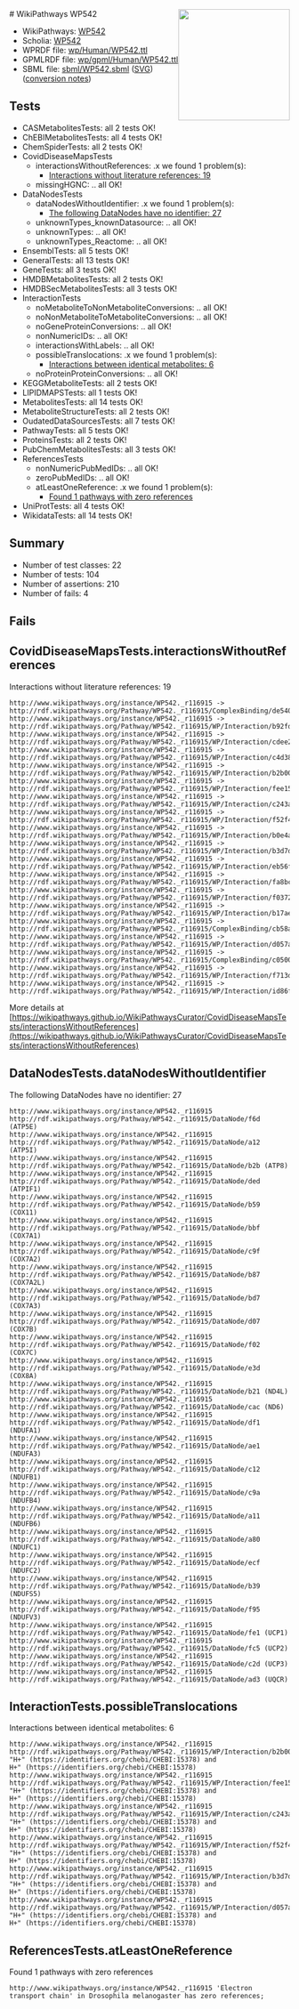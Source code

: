 <img style="float: right; width: 200px" src="../logo.png" />
# WikiPathways WP542

* WikiPathways: [WP542](https://identifiers.org/wikipathways:WP542)
* Scholia: [WP542](https://scholia.toolforge.org/wikipathways/WP542)
* WPRDF file: [wp/Human/WP542.ttl](../wp/Human/WP542.ttl)
* GPMLRDF file: [wp/gpml/Human/WP542.ttl](../wp/gpml/Human/WP542.ttl)
* SBML file: [sbml/WP542.sbml](../sbml/WP542.sbml) ([SVG](../sbml/WP542.svg)) ([conversion notes](../sbml/WP542.txt))

## Tests
* CASMetabolitesTests: all 2 tests OK!
* ChEBIMetabolitesTests: all 4 tests OK!
* ChemSpiderTests: all 2 tests OK!
* CovidDiseaseMapsTests
    * interactionsWithoutReferences: .x we found 1 problem(s):
        * [Interactions without literature references: 19](#9701ccea)
    * missingHGNC: .. all OK!
* DataNodesTests
    * dataNodesWithoutIdentifier: .x we found 1 problem(s):
        * [The following DataNodes have no identifier: 27](#8792c4b6)
    * unknownTypes_knownDatasource: .. all OK!
    * unknownTypes: .. all OK!
    * unknownTypes_Reactome: .. all OK!
* EnsemblTests: all 5 tests OK!
* GeneralTests: all 13 tests OK!
* GeneTests: all 3 tests OK!
* HMDBMetabolitesTests: all 2 tests OK!
* HMDBSecMetabolitesTests: all 3 tests OK!
* InteractionTests
    * noMetaboliteToNonMetaboliteConversions: .. all OK!
    * noNonMetaboliteToMetaboliteConversions: .. all OK!
    * noGeneProteinConversions: .. all OK!
    * nonNumericIDs: .. all OK!
    * interactionsWithLabels: .. all OK!
    * possibleTranslocations: .x we found 1 problem(s):
        * [Interactions between identical metabolites: 6](#d59038c9)
    * noProteinProteinConversions: .. all OK!
* KEGGMetaboliteTests: all 2 tests OK!
* LIPIDMAPSTests: all 1 tests OK!
* MetabolitesTests: all 14 tests OK!
* MetaboliteStructureTests: all 2 tests OK!
* OudatedDataSourcesTests: all 7 tests OK!
* PathwayTests: all 5 tests OK!
* ProteinsTests: all 2 tests OK!
* PubChemMetabolitesTests: all 3 tests OK!
* ReferencesTests
    * nonNumericPubMedIDs: .. all OK!
    * zeroPubMedIDs: .. all OK!
    * atLeastOneReference: .x we found 1 problem(s):
        * [Found 1 pathways with zero references](#35eb778e)
* UniProtTests: all 4 tests OK!
* WikidataTests: all 14 tests OK!


## Summary

* Number of test classes: 22
* Number of tests: 104
* Number of assertions: 210
* Number of fails: 4

## Fails

<a name="9701ccea" />

## CovidDiseaseMapsTests.interactionsWithoutReferences

Interactions without literature references: 19
```
http://www.wikipathways.org/instance/WP542._r116915 -> http://rdf.wikipathways.org/Pathway/WP542._r116915/ComplexBinding/de540
http://www.wikipathways.org/instance/WP542._r116915 -> http://rdf.wikipathways.org/Pathway/WP542._r116915/WP/Interaction/b92fd
http://www.wikipathways.org/instance/WP542._r116915 -> http://rdf.wikipathways.org/Pathway/WP542._r116915/WP/Interaction/cdee2
http://www.wikipathways.org/instance/WP542._r116915 -> http://rdf.wikipathways.org/Pathway/WP542._r116915/WP/Interaction/c4d38
http://www.wikipathways.org/instance/WP542._r116915 -> http://rdf.wikipathways.org/Pathway/WP542._r116915/WP/Interaction/b2b00
http://www.wikipathways.org/instance/WP542._r116915 -> http://rdf.wikipathways.org/Pathway/WP542._r116915/WP/Interaction/fee15
http://www.wikipathways.org/instance/WP542._r116915 -> http://rdf.wikipathways.org/Pathway/WP542._r116915/WP/Interaction/c243a
http://www.wikipathways.org/instance/WP542._r116915 -> http://rdf.wikipathways.org/Pathway/WP542._r116915/WP/Interaction/f52f4
http://www.wikipathways.org/instance/WP542._r116915 -> http://rdf.wikipathways.org/Pathway/WP542._r116915/WP/Interaction/b0e4a
http://www.wikipathways.org/instance/WP542._r116915 -> http://rdf.wikipathways.org/Pathway/WP542._r116915/WP/Interaction/b3d7d
http://www.wikipathways.org/instance/WP542._r116915 -> http://rdf.wikipathways.org/Pathway/WP542._r116915/WP/Interaction/eb56f
http://www.wikipathways.org/instance/WP542._r116915 -> http://rdf.wikipathways.org/Pathway/WP542._r116915/WP/Interaction/fa8bc
http://www.wikipathways.org/instance/WP542._r116915 -> http://rdf.wikipathways.org/Pathway/WP542._r116915/WP/Interaction/f0372
http://www.wikipathways.org/instance/WP542._r116915 -> http://rdf.wikipathways.org/Pathway/WP542._r116915/WP/Interaction/b17ae
http://www.wikipathways.org/instance/WP542._r116915 -> http://rdf.wikipathways.org/Pathway/WP542._r116915/ComplexBinding/cb58a
http://www.wikipathways.org/instance/WP542._r116915 -> http://rdf.wikipathways.org/Pathway/WP542._r116915/WP/Interaction/d057a
http://www.wikipathways.org/instance/WP542._r116915 -> http://rdf.wikipathways.org/Pathway/WP542._r116915/ComplexBinding/c0500
http://www.wikipathways.org/instance/WP542._r116915 -> http://rdf.wikipathways.org/Pathway/WP542._r116915/WP/Interaction/f713d
http://www.wikipathways.org/instance/WP542._r116915 -> http://rdf.wikipathways.org/Pathway/WP542._r116915/WP/Interaction/id86f308da
```

More details at [https://wikipathways.github.io/WikiPathwaysCurator/CovidDiseaseMapsTests/interactionsWithoutReferences](https://wikipathways.github.io/WikiPathwaysCurator/CovidDiseaseMapsTests/interactionsWithoutReferences)

<a name="8792c4b6" />

## DataNodesTests.dataNodesWithoutIdentifier

The following DataNodes have no identifier: 27
```
http://www.wikipathways.org/instance/WP542._r116915 http://rdf.wikipathways.org/Pathway/WP542._r116915/DataNode/f6d (ATP5E)
http://www.wikipathways.org/instance/WP542._r116915 http://rdf.wikipathways.org/Pathway/WP542._r116915/DataNode/a12 (ATP5I)
http://www.wikipathways.org/instance/WP542._r116915 http://rdf.wikipathways.org/Pathway/WP542._r116915/DataNode/b2b (ATP8)
http://www.wikipathways.org/instance/WP542._r116915 http://rdf.wikipathways.org/Pathway/WP542._r116915/DataNode/ded (ATPIF1)
http://www.wikipathways.org/instance/WP542._r116915 http://rdf.wikipathways.org/Pathway/WP542._r116915/DataNode/b59 (COX11)
http://www.wikipathways.org/instance/WP542._r116915 http://rdf.wikipathways.org/Pathway/WP542._r116915/DataNode/bbf (COX7A1)
http://www.wikipathways.org/instance/WP542._r116915 http://rdf.wikipathways.org/Pathway/WP542._r116915/DataNode/c9f (COX7A2)
http://www.wikipathways.org/instance/WP542._r116915 http://rdf.wikipathways.org/Pathway/WP542._r116915/DataNode/b87 (COX7A2L)
http://www.wikipathways.org/instance/WP542._r116915 http://rdf.wikipathways.org/Pathway/WP542._r116915/DataNode/bd7 (COX7A3)
http://www.wikipathways.org/instance/WP542._r116915 http://rdf.wikipathways.org/Pathway/WP542._r116915/DataNode/d07 (COX7B)
http://www.wikipathways.org/instance/WP542._r116915 http://rdf.wikipathways.org/Pathway/WP542._r116915/DataNode/f02 (COX7C)
http://www.wikipathways.org/instance/WP542._r116915 http://rdf.wikipathways.org/Pathway/WP542._r116915/DataNode/e3d (COX8A)
http://www.wikipathways.org/instance/WP542._r116915 http://rdf.wikipathways.org/Pathway/WP542._r116915/DataNode/b21 (ND4L)
http://www.wikipathways.org/instance/WP542._r116915 http://rdf.wikipathways.org/Pathway/WP542._r116915/DataNode/cac (ND6)
http://www.wikipathways.org/instance/WP542._r116915 http://rdf.wikipathways.org/Pathway/WP542._r116915/DataNode/df1 (NDUFA1)
http://www.wikipathways.org/instance/WP542._r116915 http://rdf.wikipathways.org/Pathway/WP542._r116915/DataNode/ae1 (NDUFA3)
http://www.wikipathways.org/instance/WP542._r116915 http://rdf.wikipathways.org/Pathway/WP542._r116915/DataNode/c12 (NDUFB1)
http://www.wikipathways.org/instance/WP542._r116915 http://rdf.wikipathways.org/Pathway/WP542._r116915/DataNode/c9a (NDUFB4)
http://www.wikipathways.org/instance/WP542._r116915 http://rdf.wikipathways.org/Pathway/WP542._r116915/DataNode/a11 (NDUFB6)
http://www.wikipathways.org/instance/WP542._r116915 http://rdf.wikipathways.org/Pathway/WP542._r116915/DataNode/a80 (NDUFC1)
http://www.wikipathways.org/instance/WP542._r116915 http://rdf.wikipathways.org/Pathway/WP542._r116915/DataNode/ecf (NDUFC2)
http://www.wikipathways.org/instance/WP542._r116915 http://rdf.wikipathways.org/Pathway/WP542._r116915/DataNode/b39 (NDUFS5)
http://www.wikipathways.org/instance/WP542._r116915 http://rdf.wikipathways.org/Pathway/WP542._r116915/DataNode/f95 (NDUFV3)
http://www.wikipathways.org/instance/WP542._r116915 http://rdf.wikipathways.org/Pathway/WP542._r116915/DataNode/fe1 (UCP1)
http://www.wikipathways.org/instance/WP542._r116915 http://rdf.wikipathways.org/Pathway/WP542._r116915/DataNode/fc5 (UCP2)
http://www.wikipathways.org/instance/WP542._r116915 http://rdf.wikipathways.org/Pathway/WP542._r116915/DataNode/c2d (UCP3)
http://www.wikipathways.org/instance/WP542._r116915 http://rdf.wikipathways.org/Pathway/WP542._r116915/DataNode/ad3 (UQCR)
```

<a name="d59038c9" />

## InteractionTests.possibleTranslocations

Interactions between identical metabolites: 6
```
http://www.wikipathways.org/instance/WP542._r116915 http://rdf.wikipathways.org/Pathway/WP542._r116915/WP/Interaction/b2b00 "H+" (https://identifiers.org/chebi/CHEBI:15378) and 
H+" (https://identifiers.org/chebi/CHEBI:15378)
http://www.wikipathways.org/instance/WP542._r116915 http://rdf.wikipathways.org/Pathway/WP542._r116915/WP/Interaction/fee15 "H+" (https://identifiers.org/chebi/CHEBI:15378) and 
H+" (https://identifiers.org/chebi/CHEBI:15378)
http://www.wikipathways.org/instance/WP542._r116915 http://rdf.wikipathways.org/Pathway/WP542._r116915/WP/Interaction/c243a "H+" (https://identifiers.org/chebi/CHEBI:15378) and 
H+" (https://identifiers.org/chebi/CHEBI:15378)
http://www.wikipathways.org/instance/WP542._r116915 http://rdf.wikipathways.org/Pathway/WP542._r116915/WP/Interaction/f52f4 "H+" (https://identifiers.org/chebi/CHEBI:15378) and 
H+" (https://identifiers.org/chebi/CHEBI:15378)
http://www.wikipathways.org/instance/WP542._r116915 http://rdf.wikipathways.org/Pathway/WP542._r116915/WP/Interaction/b3d7d "H+" (https://identifiers.org/chebi/CHEBI:15378) and 
H+" (https://identifiers.org/chebi/CHEBI:15378)
http://www.wikipathways.org/instance/WP542._r116915 http://rdf.wikipathways.org/Pathway/WP542._r116915/WP/Interaction/d057a "H+" (https://identifiers.org/chebi/CHEBI:15378) and 
H+" (https://identifiers.org/chebi/CHEBI:15378)
```

<a name="35eb778e" />

## ReferencesTests.atLeastOneReference

Found 1 pathways with zero references
```
http://www.wikipathways.org/instance/WP542._r116915 'Electron transport chain' in Drosophila melanogaster has zero references; 
```

